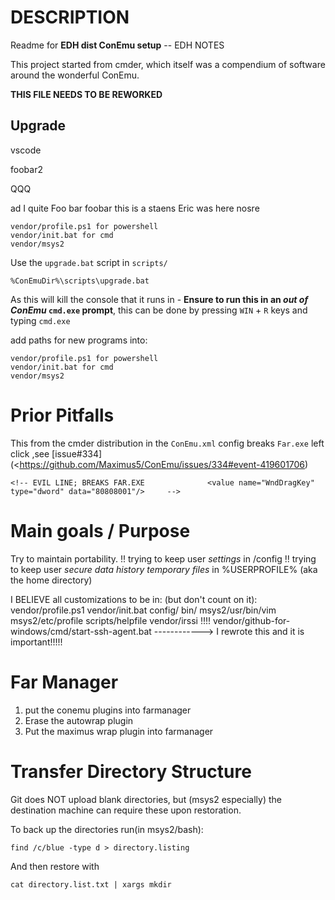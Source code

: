 # DESCRIPTION 

Readme for **EDH dist ConEmu setup** -- EDH NOTES

This project started from cmder, which itself was a compendium of software around the wonderful ConEmu.

**THIS FILE NEEDS TO BE REWORKED**

## Upgrade

vscode 

foobar2

QQQ



ad
I quite 
Foo bar
foobar this is a staens Eric was here nosre

```
vendor/profile.ps1 for powershell
vendor/init.bat for cmd
vendor/msys2
```

Use the `upgrade.bat` script in `scripts/`

	%ConEmuDir%\scripts\upgrade.bat

As this will kill the console that it runs in - **Ensure to run this in an _out of ConEmu_ `cmd.exe` prompt**, this can be done by pressing `WIN` + `R` keys and typing `cmd.exe` 


add paths for new programs into:

	vendor/profile.ps1 for powershell
	vendor/init.bat for cmd
	vendor/msys2

# Prior Pitfalls

This from the cmder distribution in the `ConEmu.xml` config breaks `Far.exe` left click ,see [issue#334](<https://github.com/Maximus5/ConEmu/issues/334#event-419601706)

	<!-- EVIL LINE; BREAKS FAR.EXE				<value name="WndDragKey" type="dword" data="80808001"/>		-->

# Main goals / Purpose
Try to maintain portability.
	!! trying to keep user _settings_ in /config
	!! trying to keep user  _secure data_
							_history_
							_temporary files_ in %USERPROFILE% (aka the home directory)

 I BELIEVE all customizations to be in: (but don't count on it):
	vendor/profile.ps1
	vendor/init.bat
	config/
	bin/
	msys2/usr/bin/vim
	msys2/etc/profile
	scripts/helpfile
	vendor/irssi
!!!!	vendor/github-for-windows/cmd/start-ssh-agent.bat
------------> I rewrote this and it is important!!!!!

# Far Manager
1. put the conemu plugins into farmanager
2. Erase the autowrap plugin
3. Put the maximus wrap plugin into farmanager

# Transfer Directory Structure

Git does NOT upload blank directories, but (msys2 especially) the destination machine can require these upon restoration.

To back up the directories run(in msys2/bash):

	find /c/blue -type d > directory.listing
	
And then restore with

	cat directory.list.txt | xargs mkdir
